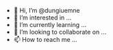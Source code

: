 - 👋 Hi, I’m @dungiuemne
- 👀 I’m interested in ...
- 🌱 I’m currently learning ...
- 💞️ I’m looking to collaborate on ...
- 📫 How to reach me ...

<!---
dungiuemne/dungiuemne is a ✨ special ✨ repository because its `README.md` (this file) appears on your GitHub profile.
You can click the Preview link to take a look at your changes.
--->
